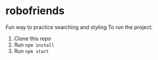 # robofriends
Fun way to practice searching and styling
To run the project:

1. Clone this repo
2. Run `npm install`
3. Run `npm start`